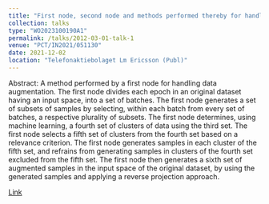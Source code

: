 ```yaml
---
title: "First node, second node and methods performed thereby for handling data augmentation"
collection: talks
type: "WO2023100190A1"
permalink: /talks/2012-03-01-talk-1
venue: "PCT/IN2021/051130"
date: 2021-12-02
location: "Telefonaktiebolaget Lm Ericsson (Publ)"
---
```


Abstract: A method performed by a first node for handling data augmentation. The first node divides each epoch in an original dataset having an input space, into a set of batches. The first node generates a set of subsets of samples by selecting, within each batch from every set of batches, a respective plurality of subsets. The first node determines, using machine learning, a fourth set of clusters of data using the third set. The first node selects a fifth set of clusters from the fourth set based on a relevance criterion. The first node generates samples in each cluster of the fifth set, and refrains from generating samples in clusters of the fourth set excluded from the fifth set. The first node then generates a sixth set of augmented samples in the input space of the original dataset, by using the generated samples and applying a reverse projection approach.

[Link](https://patents.google.com/patent/WO2023100190A1)

